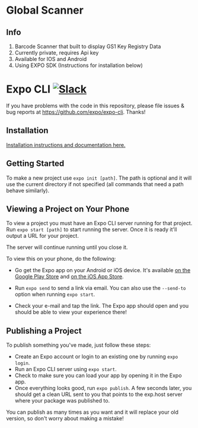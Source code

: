 # Global Scanner

## Info
1. Barcode Scanner that built to display GS1 Key Registry Data
1. Currently private, requires Api key
1. Available for IOS and Android
1. Using EXPO SDK (Instructions for installation below)

# Expo CLI [![Slack](https://slack.expo.io/badge.svg)](https://slack.expo.io)

If you have problems with the code in this repository, please file issues & bug reports
at https://github.com/expo/expo-cli. Thanks!

## Installation

[Installation instructions and documentation here.](https://docs.expo.io/versions/latest/workflow/expo-cli/#installation)

## Getting Started

To make a new project use `expo init [path]`. The path is optional and it will use the current directory if not specified (all commands that need a path behave similarly).

## Viewing a Project on Your Phone

To view a project you must have an Expo CLI server running for that project. Run `expo start [path]` to start running the server. Once it is ready it'll output a URL for your project.

The server will continue running until you close it.

To view this on your phone, do the following:

- Go get the Expo app on your Android or iOS device. It's available [on the Google Play Store](https://play.google.com/store/apps/details?id=host.exp.exponent) and [on the iOS App Store](https://itunes.com/apps/exponent).

- Run `expo send` to send a link via email. You can also use the `--send-to` option when running `expo start`.

- Check your e-mail and tap the link. The Expo app should open and you should be able to view your experience there!

## Publishing a Project

To publish something you've made, just follow these steps:

- Create an Expo account or login to an existing one by running `expo login`.
- Run an Expo CLI server using `expo start`.
- Check to make sure you can load your app by opening it in the Expo app.
- Once everything looks good, run `expo publish`. A few seconds later, you should get a clean URL sent to you that points to the exp.host server where your package was published to.

You can publish as many times as you want and it will replace your old version, so don't worry about making a mistake!

